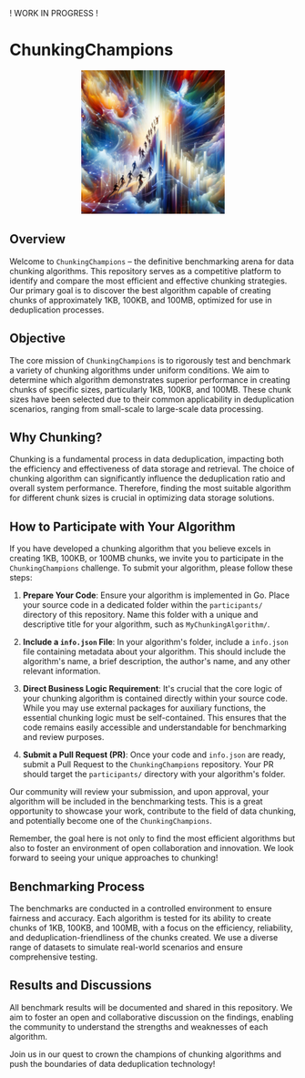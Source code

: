 ! WORK IN PROGRESS !

# ChunkingChampions

<p align="center">
  <img src=".media/logo.png"  width="50%">
</p>


## Overview
Welcome to `ChunkingChampions` – the definitive benchmarking arena for data chunking algorithms. This repository serves as a competitive platform to identify and compare the most efficient and effective chunking strategies. Our primary goal is to discover the best algorithm capable of creating chunks of approximately 1KB, 100KB, and 100MB, optimized for use in deduplication processes.

## Objective
The core mission of `ChunkingChampions` is to rigorously test and benchmark a variety of chunking algorithms under uniform conditions. We aim to determine which algorithm demonstrates superior performance in creating chunks of specific sizes, particularly 1KB, 100KB, and 100MB. These chunk sizes have been selected due to their common applicability in deduplication scenarios, ranging from small-scale to large-scale data processing.

## Why Chunking?
Chunking is a fundamental process in data deduplication, impacting both the efficiency and effectiveness of data storage and retrieval. The choice of chunking algorithm can significantly influence the deduplication ratio and overall system performance. Therefore, finding the most suitable algorithm for different chunk sizes is crucial in optimizing data storage solutions.

## How to Participate with Your Algorithm

If you have developed a chunking algorithm that you believe excels in creating 1KB, 100KB, or 100MB chunks, we invite you to participate in the `ChunkingChampions` challenge. To submit your algorithm, please follow these steps:

1. **Prepare Your Code**: Ensure your algorithm is implemented in Go. Place your source code in a dedicated folder within the `participants/` directory of this repository. Name this folder with a unique and descriptive title for your algorithm, such as `MyChunkingAlgorithm/`.

2. **Include a `info.json` File**: In your algorithm's folder, include a `info.json` file containing metadata about your algorithm. This should include the algorithm's name, a brief description, the author's name, and any other relevant information.

3. **Direct Business Logic Requirement**: It's crucial that the core logic of your chunking algorithm is contained directly within your source code. While you may use external packages for auxiliary functions, the essential chunking logic must be self-contained. This ensures that the code remains easily accessible and understandable for benchmarking and review purposes.

4. **Submit a Pull Request (PR)**: Once your code and `info.json` are ready, submit a Pull Request to the `ChunkingChampions` repository. Your PR should target the `participants/` directory with your algorithm's folder.

Our community will review your submission, and upon approval, your algorithm will be included in the benchmarking tests. This is a great opportunity to showcase your work, contribute to the field of data chunking, and potentially become one of the `ChunkingChampions`.

Remember, the goal here is not only to find the most efficient algorithms but also to foster an environment of open collaboration and innovation. We look forward to seeing your unique approaches to chunking!

## Benchmarking Process
The benchmarks are conducted in a controlled environment to ensure fairness and accuracy. Each algorithm is tested for its ability to create chunks of 1KB, 100KB, and 100MB, with a focus on the efficiency, reliability, and deduplication-friendliness of the chunks created. We use a diverse range of datasets to simulate real-world scenarios and ensure comprehensive testing.

## Results and Discussions
All benchmark results will be documented and shared in this repository. We aim to foster an open and collaborative discussion on the findings, enabling the community to understand the strengths and weaknesses of each algorithm. 

Join us in our quest to crown the champions of chunking algorithms and push the boundaries of data deduplication technology!
